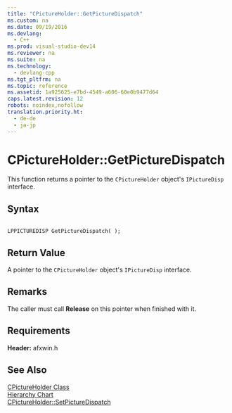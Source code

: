 ```yaml
---
title: "CPictureHolder::GetPictureDispatch"
ms.custom: na
ms.date: 09/19/2016
ms.devlang: 
  - C++
ms.prod: visual-studio-dev14
ms.reviewer: na
ms.suite: na
ms.technology: 
  - devlang-cpp
ms.tgt_pltfrm: na
ms.topic: reference
ms.assetid: 1a925625-e7bd-4549-a606-60e0b9477d64
caps.latest.revision: 12
robots: noindex,nofollow
translation.priority.ht: 
  - de-de
  - ja-jp
---
```

# CPictureHolder::GetPictureDispatch
This function returns a pointer to the `CPictureHolder` object's `IPictureDisp` interface.  
  
## Syntax  
  
```  
  
LPPICTUREDISP GetPictureDispatch( );  
```  
  
## Return Value  
 A pointer to the `CPictureHolder` object's `IPictureDisp` interface.  
  
## Remarks  
 The caller must call **Release** on this pointer when finished with it.  
  
## Requirements  
 **Header:** afxwin.h  
  
## See Also  
 [CPictureHolder Class](../vs140/CPictureHolder-Class.md)   
 [Hierarchy Chart](../vs140/Hierarchy-Chart.md)   
 [CPictureHolder::SetPictureDispatch](../vs140/CPictureHolder--SetPictureDispatch.md)